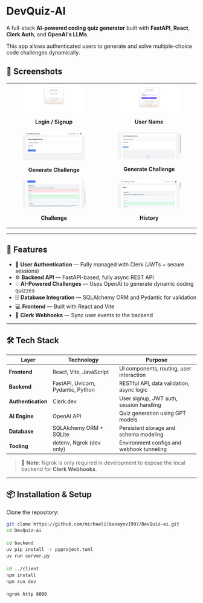 # DevQuiz-AI

A full-stack **AI-powered coding quiz generator** built with **FastAPI**, **React**, **Clerk Auth**, and **OpenAI's LLMs**.

This app allows authenticated users to generate and solve multiple-choice code challenges dynamically.


## 📸 Screenshots

<table>
  <tr>
    <td align="center" valign="top">
      <img src="ReadMe_Images/screenshot1.png" alt="Login / Signup" style="max-width: 70%; border-radius: 8px;" />
      <p><strong>Login / Signup</strong></p>
    </td>
    <td align="center" valign="top">
      <img src="ReadMe_Images/screenshot2.png" alt="User Name" style="max-width: 70%; border-radius: 8px;" />
      <p><strong>User Name</strong></p>
    </td>
  </tr>
  <tr>
    <td align="center" valign="top">
      <img src="ReadMe_Images/screenshot3.png" alt="Generate Challenge" style="max-width: 70%; border-radius: 8px;" />
      <p><strong>Generate Challenge</strong></p>
    </td>
    <td align="center" valign="top">
      <img src="ReadMe_Images/screenshot4.png" alt="Generate Challenge" style="max-width: 70%; border-radius: 8px;" />
      <p><strong>Generate Challenge</strong></p>
    </td>
  </tr>
  <tr>
    <td align="center" valign="top">
      <img src="ReadMe_Images/screenshot5.png" alt="Challenge" style="max-width: 70%; border-radius: 8px;" />
      <p><strong>Challenge</strong></p>
    </td>
    <td align="center" valign="top">
      <img src="ReadMe_Images/screenshot6.png" alt="History" style="max-width: 70%; border-radius: 8px;" />
      <p><strong>History</strong></p>
    </td>
  </tr>
</table>


---

## 🚀 Features

- 🔐 **User Authentication** — Fully managed with Clerk (JWTs + secure sessions)
- ⚙️ **Backend API** — FastAPI-based, fully async REST API
- 💡 **AI-Powered Challenges** — Uses OpenAI to generate dynamic coding quizzes
- 🗄️ **Database Integration** — SQLAlchemy ORM and Pydantic for validation
- 💻 **Frontend** — Built with React and Vite
- 🔗 **Clerk Webhooks** — Sync user events to the backend

---

## 🛠️ Tech Stack

| Layer           | Technology                    | Purpose                                              |
|----------------|--------------------------------|------------------------------------------------------|
| **Frontend**    | React, Vite, JavaScript        | UI components, routing, user interaction             |
| **Backend**     | FastAPI, Uvicorn, Pydantic, Python     | RESTful API, data validation, async logic            |
| **Authentication** | Clerk.dev                   | User signup, JWT auth, session handling              |
| **AI Engine**   | OpenAI API                     | Quiz generation using GPT models                     |
| **Database**    | SQLAlchemy ORM + SQLite        | Persistent storage and schema modeling               |
| **Tooling**     | dotenv, Ngrok (dev only)       | Environment configs and webhook tunneling            |

> 🔧 **Note**: Ngrok is only required in development to expose the local backend for **Clerk Webhooks**.

---

## 📦 Installation & Setup

Clone the repository:

```bash
git clone https://github.com/michaelilkanayev1997/DevQuiz-ai.git
cd DevQuiz-ai

cd backend
uv pip install -r pyproject.toml
uv run server.py 

cd ../client
npm install
npm run dev

ngrok http 8000
